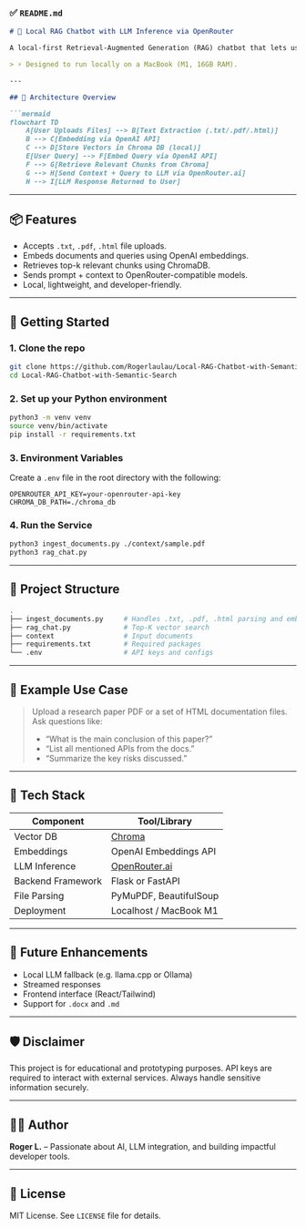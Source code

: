 ### ✅ `README.md`

````markdown
# 💬 Local RAG Chatbot with LLM Inference via OpenRouter

A local-first Retrieval-Augmented Generation (RAG) chatbot that lets users upload `.txt`, `.pdf`, and `.html` files to query their content using natural language. It uses **Chroma** as the vector store, **OpenAI Embedding API** for semantic search, and routes inference to **OpenRouter.ai** to leverage powerful open-source LLMs.

> ⚡ Designed to run locally on a MacBook (M1, 16GB RAM).

---

## 🧠 Architecture Overview

```mermaid
flowchart TD
    A[User Uploads Files] --> B[Text Extraction (.txt/.pdf/.html)]
    B --> C[Embedding via OpenAI API]
    C --> D[Store Vectors in Chroma DB (local)]
    E[User Query] --> F[Embed Query via OpenAI API]
    F --> G[Retrieve Relevant Chunks from Chroma]
    G --> H[Send Context + Query to LLM via OpenRouter.ai]
    H --> I[LLM Response Returned to User]
````

---

## 📦 Features

* Accepts `.txt`, `.pdf`, `.html` file uploads.
* Embeds documents and queries using OpenAI embeddings.
* Retrieves top-k relevant chunks using ChromaDB.
* Sends prompt + context to OpenRouter-compatible models.
* Local, lightweight, and developer-friendly.

---

## 🚀 Getting Started

### 1. **Clone the repo**

```bash
git clone https://github.com/Rogerlaulau/Local-RAG-Chatbot-with-Semantic-Search.git
cd Local-RAG-Chatbot-with-Semantic-Search
```

### 2. **Set up your Python environment**

```bash
python3 -m venv venv
source venv/bin/activate
pip install -r requirements.txt
```

### 3. **Environment Variables**

Create a `.env` file in the root directory with the following:

```env
OPENROUTER_API_KEY=your-openrouter-api-key
CHROMA_DB_PATH=./chroma_db
```

### 4. **Run the Service**

```bash
python3 ingest_documents.py ./context/sample.pdf
python3 rag_chat.py
```
---

## 📂 Project Structure

```bash
.
├── ingest_documents.py     # Handles .txt, .pdf, .html parsing and embed documents into ChromaDB
├── rag_chat.py             # Top-K vector search
├── context                 # Input documents
├── requirements.txt        # Required packages
└── .env                    # API keys and configs
```

---

## 🧠 Example Use Case

> Upload a research paper PDF or a set of HTML documentation files. Ask questions like:
>
> * “What is the main conclusion of this paper?”
> * “List all mentioned APIs from the docs.”
> * “Summarize the key risks discussed.”

---

## 🔧 Tech Stack

| Component         | Tool/Library                           |
| ----------------- | -------------------------------------- |
| Vector DB         | [Chroma](https://www.trychroma.com/)   |
| Embeddings        | OpenAI Embeddings API                  |
| LLM Inference     | [OpenRouter.ai](https://openrouter.ai) |
| Backend Framework | Flask or FastAPI                       |
| File Parsing      | PyMuPDF, BeautifulSoup                 |
| Deployment        | Localhost / MacBook M1                 |

---

## 📌 Future Enhancements

* Local LLM fallback (e.g. llama.cpp or Ollama)
* Streamed responses
* Frontend interface (React/Tailwind)
* Support for `.docx` and `.md`

---

## 🛡️ Disclaimer

This project is for educational and prototyping purposes. API keys are required to interact with external services. Always handle sensitive information securely.

---

## 🧑‍💻 Author

**Roger L.** – 
Passionate about AI, LLM integration, and building impactful developer tools.

---

## 📄 License

MIT License. See `LICENSE` file for details.
